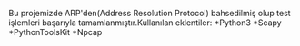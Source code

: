Bu projemizde ARP'den(Address Resolution Protocol) bahsedilmiş olup test işlemleri başarıyla tamamlanmıştır.Kullanılan eklentiler:
*Python3
*Scapy
*PythonToolsKit
*Npcap
